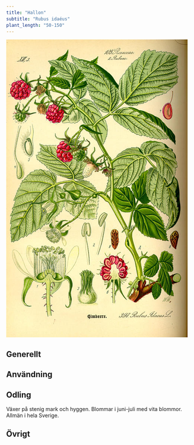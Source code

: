 ```yaml
---
title: "Hallon"
subtitle: "Rubus idaéus"
plant_length: "50-150"
---
```


![](/static/img/rubus-idaeus-3.jpg)

## Generellt

## Användning

## Odling

Växer på stenig mark och hyggen. Blommar i juni-juli med vita blommor. Allmän i hela Sverige.

## Övrigt
